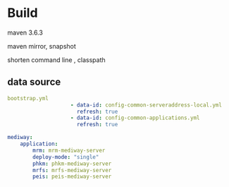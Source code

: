 # Build

maven 3.6.3

maven mirror, snapshot

shorten command line , classpath

## data source

```yml
bootstrap.yml
                    - data-id: config-common-serveraddress-local.yml
                      refresh: true
                    - data-id: config-common-applications.yml
                      refresh: true

mediway:
    application:
        mrm: mrm-mediway-server
        deploy-mode: "single"
        phkm: phkm-mediway-server
        mrfs: mrfs-mediway-server
        peis: peis-mediway-server

```
